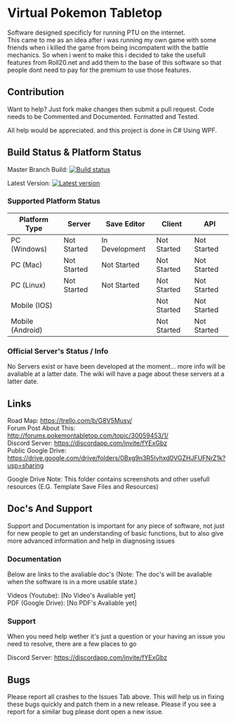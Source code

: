 # Virtual Pokemon Tabletop
Software designed specificly for running PTU on the internet. 
<br>
This came to me as an idea after i was running my own game with some friends when i killed the game from being incompatent with the battle mechanics.
So when i went to make this i decided to take the usefull features from Roll20.net and add them to the base of this software so that people dont need to pay for the premium to use those features.

## Contribution
Want to help? Just fork make changes then submit a pull request.
Code needs to be Commented and Documented. Formatted and Tested.

All help would be appreciated. and this project is done in C# Using WPF.

## Build Status & Platform Status
Master Branch Build: [![Build status](https://ci.appveyor.com/api/projects/status/frd984wwfwl954dy/branch/master?svg=true)](https://ci.appveyor.com/project/TasmanLeach/virtual-pokemon-tabletop-2/branch/master)

Latest Version: [![Latest version](http://github-release-version.herokuapp.com/github/AssaultBird2454/Virtual-Pokemon-Tabletop/release.png?style=flat)](https://github.com/AssaultBird2454/Virtual-Pokemon-Tabletop/releases)

### Supported Platform Status
| Platform Type   | Server        | Save Editor   | Client        | API           |
|-----------------|---------------|---------------|---------------|---------------|
| PC (Windows)    | Not Started   | In Development| Not Started   | Not Started   |
| PC (Mac)        | Not Started   | Not Started   | Not Started   | Not Started   |
| PC (Linux)      | Not Started   | Not Started   | Not Started   | Not Started   |
| Mobile (IOS)    |               |               | Not Started   | Not Started   |
| Mobile (Android)|               |               | Not Started   | Not Started   |

### Official Server's Status / Info
No Servers exist or have been developed at the moment... more info will be avaliable at a latter date. The wiki will have a page about these servers at a latter date.

## Links
Road Map: https://trello.com/b/G8V5Musv/ <br>
Forum Post About This: http://forums.pokemontabletop.com/topic/30059453/1/ <br>
Discord Server: https://discordapp.com/invite/fYExGbz <br>
Public Google Drive: https://drive.google.com/drive/folders/0Bxg9n3R5Ivhxd0VGZHJFUFNrZ1k?usp=sharing 

Google Drive Note: This folder contains screenshots and other usefull resources (E.G. Template Save Files and Resources)

## Doc's And Support
Support and Documentation is important for any piece of software, not just for new people to get an understanding of basic functions, but to also give more advanced information and help in diagnosing issues

### Documentation
Below are links to the avaliable doc's (Note: The doc's will be avaliable when the software is in a more usable state.)

Videos (Youtube): [No Video's Avaliable yet] <br>
PDF (Google Drive): [No PDF's Avaliable yet]

### Support
When you need help wether it's just a question or your having an issue you need to resolve, there are a few places to go

Discord Server: https://discordapp.com/invite/fYExGbz

## Bugs
Please report all crashes to the Issues Tab above. This will help us in fixing these bugs quickly and patch them in a new release. Please if you see a report for a similar bug please dont open a new issue.
